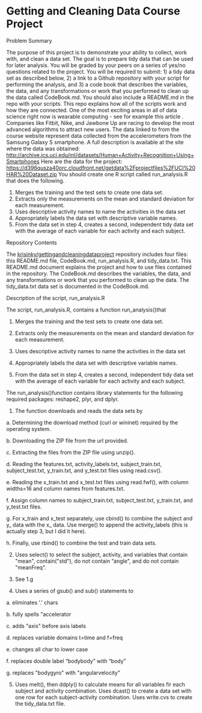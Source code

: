 # Getting and Cleaning Data Course Project


Problem Summary

The purpose of this project is to demonstrate your ability to collect, work with, and clean a data set. The goal is to prepare tidy data that can be used for later analysis. You will be graded by your peers on a series of yes/no questions related to the project. You will be required to submit: 1) a tidy data set as described below, 2) a link to a Github repository with your script for performing the analysis, and 3) a code book that describes the variables, the data, and any transformations or work that you performed to clean up the data called CodeBook.md. You should also include a README.md in the repo with your scripts. This repo explains how all of the scripts work and how they are connected.
One of the most exciting areas in all of data science right now is wearable computing - see for example this article . Companies like Fitbit, Nike, and Jawbone Up are racing to develop the most advanced algorithms to attract new users. The data linked to from the course website represent data collected from the accelerometers from the Samsung Galaxy S smartphone. A full description is available at the site where the data was obtained:
http://archive.ics.uci.edu/ml/datasets/Human+Activity+Recognition+Using+Smartphones 
Here are the data for the project:
https://d396qusza40orc.cloudfront.net/getdata%2Fprojectfiles%2FUCI%20HAR%20Dataset.zip 
You should create one R script called run_analysis.R that does the following. 
1.	Merges the training and the test sets to create one data set.
2.	Extracts only the measurements on the mean and standard deviation for each measurement. 
3.	Uses descriptive activity names to name the activities in the data set
4.	Appropriately labels the data set with descriptive variable names. 
5.	From the data set in step 4, creates a second, independent tidy data set with the average of each variable for each activity and each subject.


Repository Contents

The [krisinky/gettingandcleaningdataproject](https://github.com/krisinky/gettingandcleaningdataproject) repository includes four files:  this README.md file, CodeBook.md, run_analysis.R, and tidy_data.txt.
This README.md document explains the project and how to use files contained in the repository.
The CodeBook.md describes the variables, the data, and any transformations or work that you performed to clean up the data.
The tidy_data.txt data set is documented in the CodeBook.md.


Description of the script, run_analysis.R

The script, run_analysis.R, contains a function run_analysis()that

1.	Merges the training and the test sets to create one data set.

2.	Extracts only the measurements on the mean and standard deviation for each measurement. 

3.	Uses descriptive activity names to name the activities in the data set

4.	Appropriately labels the data set with descriptive variable names. 

5.	From the data set in step 4, creates a second, independent tidy data set with the average of each variable for each activity and each subject.


The run_analysis()function contains library statements for the following required packages:  reshape2, plyr, and dplyr.  


1.	 The function downloads and reads the data sets by 

a.	Determining the download method (curl or wininet) required by the operating system.

b.	Downloading the ZIP file from the url provided.

c.	Extracting the files from the ZIP file using unzip().

d.	Reading the features.txt, activity_labels.txt, subject_train.txt, subject_test.txt, y_train.txt, and y_test.txt files using read.csv().

e.	Reading the x_train.txt and x_test.txt files using read.fwf(), with column widths=16 and column names from features.txt.

f.	Assign column names to subject_train.txt, subject_test.txt, y_train.txt, and y_test.txt files.

g.	For x_train and x_test separately, use cbind() to combine the subject and y_ data with the x_ data.  Use merge() to append the activity_labels (this is actually step 3, but I did it here).

h.	Finally, use rbind() to combine the test and train data sets.


2.	Uses select() to select the subject, activity, and variables that contain "mean", contain("std"), do not contain “angle", and do not contain "meanFreq”.

3.	See 1.g

4.	Uses a series of gsub() and sub() statements to 

a.	eliminates '.' chars

b.	fully spells "accelerator

c.	adds "axis" before axis labels

d.	replaces variable domains t=time and f=freq

e.	changes all char to lower case

f.	replaces double label “bodybody” with “body”

g.	replaces "bodygyro" with "angularvelocity"

5.	Uses melt(), then ddply() to calculate means for all variables fir each subject and activity combination.  Uses dcast() to create a data set with one row for each subject-activity combination.  Uses write.cvs to create the tidy_data.txt file.




